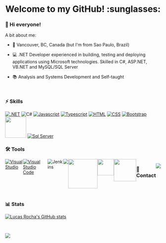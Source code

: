<h1 align="center">Welcome to my GitHub! :sunglasses: </h1>

### :wave: Hi everyone!

A bit about me:

- :round_pushpin:  Vancouver, BC, Canada (but I'm from Sao Paulo, Brazil)
 
- :computer:  .NET Developer experienced in building, testing and deploying applications using Microsoft technologies. Skilled in C#, ASP.NET, VB.NET and MySQL/SQL Server

- :books:  Analysis and Systems Development and Self-taught

&nbsp;

### :zap: Skills
<a target="_blank" rel="noopener noreferrer nofollow" href="https://camo.githubusercontent.com/f0d419a3988ddf531cba129a8a3384d8030c28d6a836b0a63dbb84dbb4e7dd41/68747470733a2f2f696d672e736869656c64732e696f2f62616467652f2e4e45542d3543324439313f7374796c653d666f722d7468652d6261646765266c6f676f3d2e6e6574266c6f676f436f6c6f723d7768697465267374796c653d706c6173746963"><img src="https://camo.githubusercontent.com/f0d419a3988ddf531cba129a8a3384d8030c28d6a836b0a63dbb84dbb4e7dd41/68747470733a2f2f696d672e736869656c64732e696f2f62616467652f2e4e45542d3543324439313f7374796c653d666f722d7468652d6261646765266c6f676f3d2e6e6574266c6f676f436f6c6f723d7768697465267374796c653d706c6173746963" alt=".NET" data-canonical-src="https://img.shields.io/badge/.NET-5C2D91?style=for-the-badge&amp;logo=.net&amp;logoColor=white&amp;style=plastic" style="max-width: 100%;"></a>
<img src="https://camo.githubusercontent.com/1b40db6c1427d7173180532250815f3fcecc0f9348b06600238b64e6ad3b4eb6/68747470733a2f2f696d672e736869656c64732e696f2f62616467652f432532332d3233393132303f7374796c653d666f722d7468652d6261646765266c6f676f3d632d7368617270266c6f676f436f6c6f723d7768697465267374796c653d706c6173746963" alt="C#" data-canonical-src="https://img.shields.io/badge/C%23-239120?style=for-the-badge&amp;logo=c-sharp&amp;logoColor=white&amp;style=plastic" style="max-width: 100%;">
<a target="_blank" rel="noopener noreferrer nofollow" href="https://camo.githubusercontent.com/68a995c8a56d78c5a936327ece34f1d918a869cb0c4fd8d7e4597c9e950eaad2/68747470733a2f2f696d672e736869656c64732e696f2f62616467652f4a6176615363726970742d3332333333303f7374796c653d666f722d7468652d6261646765266c6f676f3d6a617661736372697074266c6f676f436f6c6f723d463744463145267374796c653d706c6173746963"><img src="https://camo.githubusercontent.com/68a995c8a56d78c5a936327ece34f1d918a869cb0c4fd8d7e4597c9e950eaad2/68747470733a2f2f696d672e736869656c64732e696f2f62616467652f4a6176615363726970742d3332333333303f7374796c653d666f722d7468652d6261646765266c6f676f3d6a617661736372697074266c6f676f436f6c6f723d463744463145267374796c653d706c6173746963" alt="Javascript" data-canonical-src="https://img.shields.io/badge/JavaScript-323330?style=for-the-badge&amp;logo=javascript&amp;logoColor=F7DF1E&amp;style=plastic" style="max-width: 100%;"></a>
<a target="_blank" rel="noopener noreferrer nofollow" href="https://camo.githubusercontent.com/308b869db861259ebe97d3200a2f4fa6d2c9636789c0da1e31bb80104a59eaaf/68747470733a2f2f696d672e736869656c64732e696f2f62616467652f547970655363726970742d3030374143433f7374796c653d666f722d7468652d6261646765266c6f676f3d74797065736372697074266c6f676f436f6c6f723d7768697465267374796c653d706c6173746963"><img src="https://camo.githubusercontent.com/308b869db861259ebe97d3200a2f4fa6d2c9636789c0da1e31bb80104a59eaaf/68747470733a2f2f696d672e736869656c64732e696f2f62616467652f547970655363726970742d3030374143433f7374796c653d666f722d7468652d6261646765266c6f676f3d74797065736372697074266c6f676f436f6c6f723d7768697465267374796c653d706c6173746963" alt="Typescript" data-canonical-src="https://img.shields.io/badge/TypeScript-007ACC?style=for-the-badge&amp;logo=typescript&amp;logoColor=white&amp;style=plastic" style="max-width: 100%;"></a>
<a target="_blank" rel="noopener noreferrer nofollow" href="https://camo.githubusercontent.com/621475640a38f3f0ddc653243861398685a7e9d11e344dc7bd295b1055b06624/68747470733a2f2f696d672e736869656c64732e696f2f62616467652f48544d4c352d4533344632363f7374796c653d666f722d7468652d6261646765266c6f676f3d68746d6c35266c6f676f436f6c6f723d7768697465267374796c653d706c6173746963"><img src="https://camo.githubusercontent.com/621475640a38f3f0ddc653243861398685a7e9d11e344dc7bd295b1055b06624/68747470733a2f2f696d672e736869656c64732e696f2f62616467652f48544d4c352d4533344632363f7374796c653d666f722d7468652d6261646765266c6f676f3d68746d6c35266c6f676f436f6c6f723d7768697465267374796c653d706c6173746963" alt="HTML" data-canonical-src="https://img.shields.io/badge/HTML5-E34F26?style=for-the-badge&amp;logo=html5&amp;logoColor=white&amp;style=plastic" style="max-width: 100%;"></a>
<a target="_blank" rel="noopener noreferrer nofollow" href="https://camo.githubusercontent.com/ad1e5b8c6e1ba19d82876cf8060ccd43d6ec60d13df25e065a3c2504b1e6eae8/68747470733a2f2f696d672e736869656c64732e696f2f62616467652f435353332d3135373242363f7374796c653d666f722d7468652d6261646765266c6f676f3d63737333266c6f676f436f6c6f723d7768697465267374796c653d706c6173746963"><img src="https://camo.githubusercontent.com/ad1e5b8c6e1ba19d82876cf8060ccd43d6ec60d13df25e065a3c2504b1e6eae8/68747470733a2f2f696d672e736869656c64732e696f2f62616467652f435353332d3135373242363f7374796c653d666f722d7468652d6261646765266c6f676f3d63737333266c6f676f436f6c6f723d7768697465267374796c653d706c6173746963" alt="CSS" data-canonical-src="https://img.shields.io/badge/CSS3-1572B6?style=for-the-badge&amp;logo=css3&amp;logoColor=white&amp;style=plastic" style="max-width: 100%;"></a>
<a target="_blank" rel="noopener noreferrer nofollow" href="https://camo.githubusercontent.com/9a4d88865b176b528765593de0560c3905b48b490cfe64018d3130f3653bce42/68747470733a2f2f696d672e736869656c64732e696f2f62616467652f426f6f7473747261702d3536334437433f7374796c653d666f722d7468652d6261646765266c6f676f3d626f6f747374726170266c6f676f436f6c6f723d7768697465267374796c653d706c6173746963"><img src="https://camo.githubusercontent.com/9a4d88865b176b528765593de0560c3905b48b490cfe64018d3130f3653bce42/68747470733a2f2f696d672e736869656c64732e696f2f62616467652f426f6f7473747261702d3536334437433f7374796c653d666f722d7468652d6261646765266c6f676f3d626f6f747374726170266c6f676f436f6c6f723d7768697465267374796c653d706c6173746963" alt="Bootstrap" data-canonical-src="https://img.shields.io/badge/Bootstrap-563D7C?style=for-the-badge&amp;logo=bootstrap&amp;logoColor=white&amp;style=plastic" style="max-width: 100%;"></a>
<img style="width: 68px;" src="https://img.shields.io/badge/MySQL-005C84?style=for-the-badge&logo=mysql&logoColor=white" />
<a target="_blank" rel="noopener noreferrer nofollow" href="https://camo.githubusercontent.com/54ecf6a006f551144796974d28869d3e833e59867456af63e04f65619b485906/68747470733a2f2f696d672e736869656c64732e696f2f62616467652f4d6963726f736f66745f53514c5f5365727665722d4343323932373f7374796c653d666f722d7468652d6261646765266c6f676f3d6d6963726f736f66742d73716c2d736572766572266c6f676f436f6c6f723d7768697465267374796c653d706c6173746963"><img src="https://camo.githubusercontent.com/54ecf6a006f551144796974d28869d3e833e59867456af63e04f65619b485906/68747470733a2f2f696d672e736869656c64732e696f2f62616467652f4d6963726f736f66745f53514c5f5365727665722d4343323932373f7374796c653d666f722d7468652d6261646765266c6f676f3d6d6963726f736f66742d73716c2d736572766572266c6f676f436f6c6f723d7768697465267374796c653d706c6173746963" alt="Sql Server" data-canonical-src="https://img.shields.io/badge/Microsoft_SQL_Server-CC2927?style=for-the-badge&amp;logo=microsoft-sql-server&amp;logoColor=white&amp;style=plastic" style="max-width: 100%;"></a>

### :hammer_and_wrench: Tools
<div id="image" style="display: flex;">
<a target="_blank" rel="noopener noreferrer nofollow" href="https://camo.githubusercontent.com/c0b5d12b8af26199e4af0df70b490e6e768d9068d1d253054173a61b3cdf9225/68747470733a2f2f696d672e736869656c64732e696f2f62616467652f56697375616c53747564696f2d3543324439312e7376673f7374796c653d666f722d7468652d6261646765266c6f676f3d76697375616c2d73747564696f266c6f676f436f6c6f723d7768697465267374796c653d706c6173746963"><img src="https://camo.githubusercontent.com/c0b5d12b8af26199e4af0df70b490e6e768d9068d1d253054173a61b3cdf9225/68747470733a2f2f696d672e736869656c64732e696f2f62616467652f56697375616c53747564696f2d3543324439312e7376673f7374796c653d666f722d7468652d6261646765266c6f676f3d76697375616c2d73747564696f266c6f676f436f6c6f723d7768697465267374796c653d706c6173746963" alt="Visual Studio" data-canonical-src="https://img.shields.io/badge/VisualStudio-5C2D91.svg?style=for-the-badge&amp;logo=visual-studio&amp;logoColor=white&amp;style=plastic" style="max-width: 100%;"></a>
<a target="_blank" rel="noopener noreferrer nofollow" href="https://camo.githubusercontent.com/a78c5f61716e545512febdfff282429b00e0b1e0b62b4a6d6c21c15da09ca0da/68747470733a2f2f696d672e736869656c64732e696f2f62616467652f56697375616c53747564696f436f64652d3030373864372e7376673f7374796c653d666f722d7468652d6261646765266c6f676f3d76697375616c2d73747564696f2d636f6465266c6f676f436f6c6f723d7768697465267374796c653d706c6173746963"><img src="https://camo.githubusercontent.com/a78c5f61716e545512febdfff282429b00e0b1e0b62b4a6d6c21c15da09ca0da/68747470733a2f2f696d672e736869656c64732e696f2f62616467652f56697375616c53747564696f436f64652d3030373864372e7376673f7374796c653d666f722d7468652d6261646765266c6f676f3d76697375616c2d73747564696f2d636f6465266c6f676f436f6c6f723d7768697465267374796c653d706c6173746963" alt="Visual Studio Code" data-canonical-src="https://img.shields.io/badge/VisualStudioCode-0078d7.svg?style=for-the-badge&amp;logo=visual-studio-code&amp;logoColor=white&amp;style=plastic" style="max-width: 100%;"></a>
<img src="https://camo.githubusercontent.com/ae9ce6141ac901ac6f595743b9179d859257b00a4cb2941b0449899362099c03/68747470733a2f2f696d672e736869656c64732e696f2f62616467652f6a656e6b696e732d2532333243353236332e7376673f7374796c653d666f722d7468652d6261646765266c6f676f3d6a656e6b696e73266c6f676f436f6c6f723d7768697465267374796c653d706c6173746963" alt="Jenkins" data-canonical-src="https://img.shields.io/badge/jenkins-%232C5263.svg?style=for-the-badge&amp;logo=jenkins&amp;logoColor=white&amp;style=plastic">
<img src="https://camo.githubusercontent.com/a4750681e483e667b4bc10c74e2551861a6fe5911d9a8b8296ad5c88f9c9fa40/68747470733a2f2f696d672e736869656c64732e696f2f62616467652f646f636b65722d2532333064623765642e7376673f7374796c653d666f722d7468652d6261646765266c6f676f3d646f636b6572266c6f676f436f6c6f723d7768697465267374796c653d706c6173746963"/>
<img style="width: 95px;" src="https://img.shields.io/badge/Amazon_AWS-FF9900?style=for-the-badge&logo=amazonaws&logoColor=white"/>
<img style="width: 53px;" src="https://img.shields.io/badge/Jira-0052CC?style=for-the-badge&logo=Jira&logoColor=white" />
<img style="width: 72px;" src="https://img.shields.io/badge/Jenkins-D24939?style=for-the-badge&logo=Jenkins&logoColor=white" />

### :iphone: Contact
<a href="https://www.linkedin.com/in/lucas-rocha-de-jesus-a6251089/"><img src="https://img.shields.io/badge/LinkedIn-0077B5?style=for-the-badge&logo=linkedin&logoColor=white"/><a/>
</div>
&nbsp;

### :bar_chart: Stats

[![Lucas Rocha's GitHub stats](https://github-readme-stats.vercel.app/api?username=lucasrochadejesus&hide=stars&count_private=true&show_icons=true)](https://github.com/anuraghazra/github-readme-stats)

&nbsp;
 
<img src="https://github-readme-stats.vercel.app/api/top-langs/?username=lucasrochadejesus&layout=compact" />
